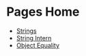 # Pages Home

- [Strings](Strings.md)
- [String Intern](StringIntern.md)
- [Object Equality](ObjectEquality.md)

